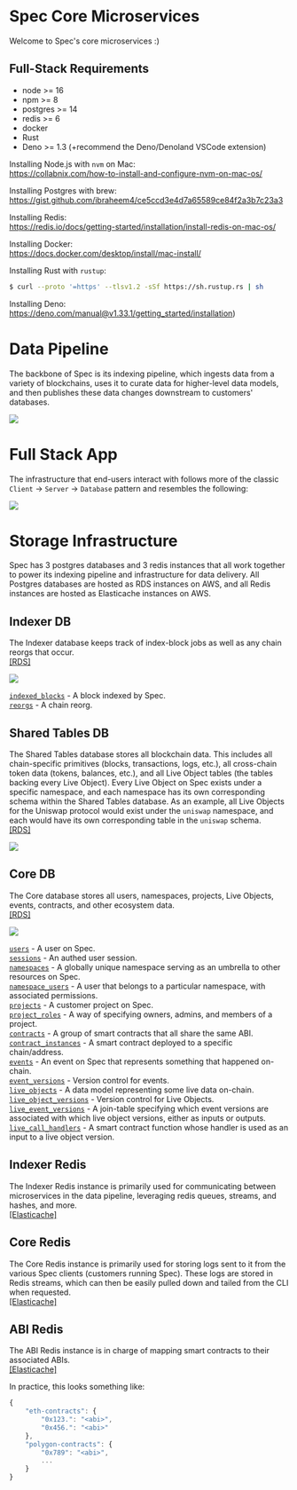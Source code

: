 # Spec Core Microservices

Welcome to Spec's core microservices :)

## Full-Stack Requirements

- node >= 16
- npm >= 8
- postgres >= 14
- redis >= 6
- docker
- Rust
- Deno >= 1.3 (+recommend the Deno/Denoland VSCode extension)

Installing Node.js with `nvm` on Mac:<br>
https://collabnix.com/how-to-install-and-configure-nvm-on-mac-os/

Installing Postgres with brew:<br>
https://gist.github.com/ibraheem4/ce5ccd3e4d7a65589ce84f2a3b7c23a3

Installing Redis:<br>
https://redis.io/docs/getting-started/installation/install-redis-on-mac-os/

Installing Docker:<br>
https://docs.docker.com/desktop/install/mac-install/

Installing Rust with `rustup`:
```bash
$ curl --proto '=https' --tlsv1.2 -sSf https://sh.rustup.rs | sh
```

Installing Deno:<br>
https://deno.com/manual@v1.33.1/getting_started/installation)

# Data Pipeline

The backbone of Spec is its indexing pipeline, which ingests data from a variety of blockchains, uses it to curate data for higher-level data models, and then publishes these data changes downstream to customers' databases.

![](https://dbjzhg7yxqn0y.cloudfront.net/data-pipeline.png)

# Full Stack App

The infrastructure that end-users interact with follows more of the classic `Client` -> `Server` -> `Database` pattern and resembles the following: 

![](https://dbjzhg7yxqn0y.cloudfront.net/full-stack.png)

# Storage Infrastructure

Spec has 3 postgres databases and 3 redis instances that all work together to power its indexing pipeline and infrastructure for data delivery. All Postgres databases are hosted as RDS instances on AWS, and all Redis instances are hosted as Elasticache instances on AWS.

## Indexer DB

The Indexer database keeps track of index-block jobs as well as any chain reorgs that occur.<br>
[[RDS]](https://us-west-1.console.aws.amazon.com/rds/home?region=us-west-1#database:id=indexer;is-cluster=false)

![](https://dbjzhg7yxqn0y.cloudfront.net/indexerdb.png)

[`indexed_blocks`](/shared/src/lib/indexer/db/entities/IndexedBlock.ts) - A block indexed by Spec.<br>
[`reorgs`](/shared/src/lib/indexer/db/entities/Reorg.ts) - A chain reorg.<br>

## Shared Tables DB

The Shared Tables database stores all blockchain data. This includes all chain-specific primitives (blocks, transactions, logs, etc.), all cross-chain token data (tokens, balances, etc.), and all Live Object tables (the tables backing every Live Object). Every Live Object on Spec exists under a specific namespace, and each namespace has its own corresponding schema within the Shared Tables database. As an example, all Live Objects for the Uniswap protocol would exist under the `uniswap` namespace, and each would have its own corresponding table in the `uniswap` schema.<br>
[[RDS]](https://us-west-1.console.aws.amazon.com/rds/home?region=us-west-1#database:id=shared-tables;is-cluster=false)

![](https://dbjzhg7yxqn0y.cloudfront.net/shared-tables.png)

## Core DB

The Core database stores all users, namespaces, projects, Live Objects, events, contracts, and other ecosystem data.<br>
[[RDS]](https://us-west-1.console.aws.amazon.com/rds/home?region=us-west-1#database:id=core;is-cluster=false)

![](https://dbjzhg7yxqn0y.cloudfront.net/coredb.png)

[`users`](/shared/src/lib/core/db/entities/User.ts) - A user on Spec.<br>
[`sessions`](/shared/src/lib/core/db/entities/Session.ts) - An authed user session.<br>
[`namespaces`](/shared/src/lib/core/db/entities/Namespace.ts) - A globally unique namespace serving as an umbrella to other resources on Spec.<br>
[`namespace_users`](/shared/src/lib/core/db/entities/NamespaceUser.ts) - A user that belongs to a particular namespace, with associated permissions.<br>
[`projects`](/shared/src/lib/core/db/entities/Project.ts) - A customer project on Spec.<br>
[`project_roles`](/shared/src/lib/core/db/entities/ProjectRole.ts) - A way of specifying owners, admins, and members of a project.<br>
[`contracts`](/shared/src/lib/core/db/entities/Contract.ts) - A group of smart contracts that all share the same ABI.<br>
[`contract_instances`](/shared/src/lib/core/db/entities/ContractInstance.ts) - A smart contract deployed to a specific chain/address.<br>
[`events`](/shared/src/lib/core/db/entities/Event.ts) - An event on Spec that represents something that happened on-chain.<br>
[`event_versions`](/shared/src/lib/core/db/entities/EventVersion.ts) - Version control for events.<br>
[`live_objects`](/shared/src/lib/core/db/entities/LiveObject.ts) - A data model representing some live data on-chain.<br>
[`live_object_versions`](/shared/src/lib/core/db/entities/LiveObjectVersion.ts) - Version control for Live Objects.<br>
[`live_event_versions`](/shared/src/lib/core/db/entities/LiveEventVersion.ts) - A join-table specifying which event versions are associated with which live object versions, either as inputs or outputs.<br>
[`live_call_handlers`](/shared/src/lib/core/db/entities/LiveCallHandler.ts) - A smart contract function whose handler is used as an input to a live object version.<br>

## Indexer Redis

The Indexer Redis instance is primarily used for communicating between microservices in the data pipeline, leveraging redis queues, streams, and hashes, and more.<br>
[[Elasticache]](https://us-west-1.console.aws.amazon.com/elasticache/home?region=us-west-1#/redis/unclustered-indexer)

## Core Redis

The Core Redis instance is primarily used for storing logs sent to it from the various Spec clients (customers running Spec). These logs are stored in Redis streams, which can then be easily pulled down and tailed from the CLI when requested.<br>
[[Elasticache]](https://us-west-1.console.aws.amazon.com/elasticache/home?region=us-west-1#/redis/core)

## ABI Redis

The ABI Redis instance is in charge of mapping smart contracts to their associated ABIs.<br> 
[[Elasticache]](https://us-west-1.console.aws.amazon.com/elasticache/home?region=us-west-1#/redis/core)

In practice, this looks something like:
```javascript
{
    "eth-contracts": {
        "0x123.": "<abi>",
        "0x456.": "<abi>"
    },
    "polygon-contracts": {
        "0x789": "<abi>",
        ...
    }
}
```